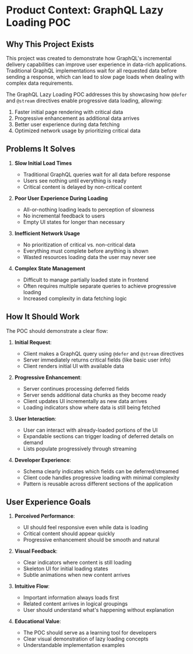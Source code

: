 # Product Context: GraphQL Lazy Loading POC

## Why This Project Exists

This project was created to demonstrate how GraphQL's incremental delivery capabilities can improve user experience in data-rich applications. Traditional GraphQL implementations wait for all requested data before sending a response, which can lead to slow page loads when dealing with complex data requirements.

The GraphQL Lazy Loading POC addresses this by showcasing how `@defer` and `@stream` directives enable progressive data loading, allowing:

1. Faster initial page rendering with critical data
2. Progressive enhancement as additional data arrives
3. Better user experience during data fetching
4. Optimized network usage by prioritizing critical data

## Problems It Solves

1. **Slow Initial Load Times**
   - Traditional GraphQL queries wait for all data before response
   - Users see nothing until everything is ready
   - Critical content is delayed by non-critical content

2. **Poor User Experience During Loading**
   - All-or-nothing loading leads to perception of slowness
   - No incremental feedback to users
   - Empty UI states for longer than necessary

3. **Inefficient Network Usage**
   - No prioritization of critical vs. non-critical data
   - Everything must complete before anything is shown
   - Wasted resources loading data the user may never see

4. **Complex State Management**
   - Difficult to manage partially loaded state in frontend
   - Often requires multiple separate queries to achieve progressive loading
   - Increased complexity in data fetching logic

## How It Should Work

The POC should demonstrate a clear flow:

1. **Initial Request**:
   - Client makes a GraphQL query using `@defer` and `@stream` directives
   - Server immediately returns critical fields (like basic user info)
   - Client renders initial UI with available data

2. **Progressive Enhancement**:
   - Server continues processing deferred fields
   - Server sends additional data chunks as they become ready
   - Client updates UI incrementally as new data arrives
   - Loading indicators show where data is still being fetched

3. **User Interaction**:
   - User can interact with already-loaded portions of the UI
   - Expandable sections can trigger loading of deferred details on demand
   - Lists populate progressively through streaming

4. **Developer Experience**:
   - Schema clearly indicates which fields can be deferred/streamed
   - Client code handles progressive loading with minimal complexity
   - Pattern is reusable across different sections of the application

## User Experience Goals

1. **Perceived Performance**:
   - UI should feel responsive even while data is loading
   - Critical content should appear quickly
   - Progressive enhancement should be smooth and natural

2. **Visual Feedback**:
   - Clear indicators where content is still loading
   - Skeleton UI for initial loading states
   - Subtle animations when new content arrives

3. **Intuitive Flow**:
   - Important information always loads first
   - Related content arrives in logical groupings
   - User should understand what's happening without explanation

4. **Educational Value**:
   - The POC should serve as a learning tool for developers
   - Clear visual demonstration of lazy loading concepts
   - Understandable implementation examples
